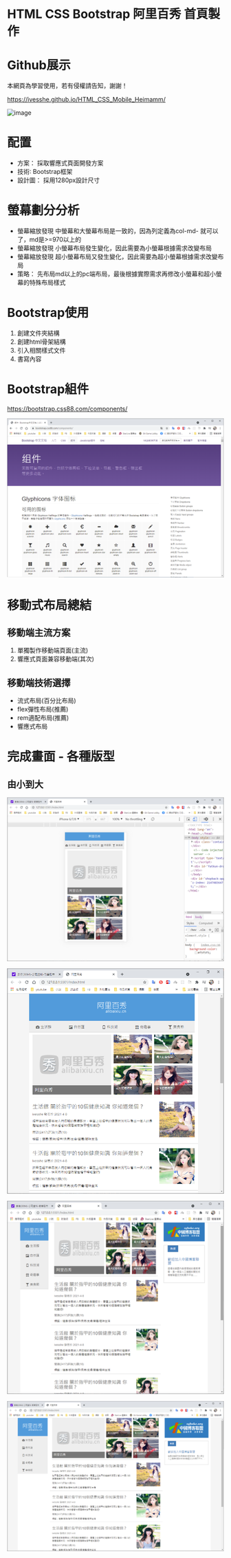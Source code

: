 # HTML CSS Bootstrap 阿里百秀 首頁製作

# Github展示

本網頁為學習使用，若有侵權請告知，謝謝！

https://ivesshe.github.io/HTML_CSS_Mobile_Heimamm/

![image](./images/20210407205803.png)

# 配置

- 方案： 採取響應式頁面開發方案
- 技術∶ Bootstrap框架
- 設計圖： 採用1280px設計尺寸

# 螢幕劃分分析

- 螢幕縮放發現 中螢幕和大螢幕布局是一致的，因為列定義為col-md- 就可以了，md是>=970以上的
- 螢幕縮放發現 小螢幕布局發生變化，因此需要為小螢幕根據需求改變布局
- 螢幕縮放發現 超小螢幕布局又發生變化，因此需要為超小螢幕根據需求改變布局
- 策略： 先布局md以上的pc端布局，最後根據實際需求再修改小螢幕和超小螢幕的特殊布局樣式

# Bootstrap使用

1. 創建文件夾結構
2. 創建html骨架結構
3. 引入相關樣式文件
4. 書寫內容


# Bootstrap組件

https://bootstrap.css88.com/components/

![image](./images/20210408165244.png)


# 移動式布局總結

## 移動端主流方案

1. 單獨製作移動端頁面(主流)
2. 響應式頁面兼容移動端(其次)

## 移動端技術選擇

- 流式布局(百分比布局)
- flex彈性布局(推薦)
- rem適配布局(推薦)
- 響應式布局


# 完成畫面 - 各種版型

## 由小到大

![image](./images/20210408205253.png)

![image](./images/20210408205216.png)

![image](./images/20210408205210.png)

![image](./images/20210408205203.png)







